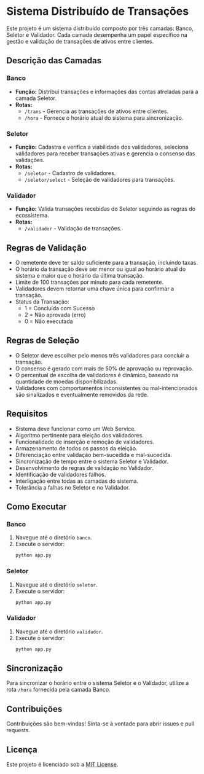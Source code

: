 # Sistema Distribuído de Transações

Este projeto é um sistema distribuído composto por três camadas: Banco, Seletor e Validador. Cada camada desempenha um papel específico na gestão e validação de transações de ativos entre clientes.


## Descrição das Camadas

### Banco

- **Função:** Distribui transações e informações das contas atreladas para a camada Seletor.
- **Rotas:**
  - `/trans` - Gerencia as transações de ativos entre clientes.
  - `/hora` - Fornece o horário atual do sistema para sincronização.

### Seletor

- **Função:** Cadastra e verifica a viabilidade dos validadores, seleciona validadores para receber transações ativas e gerencia o consenso das validações.
- **Rotas:**
  - `/seletor` - Cadastro de validadores.
  - `/seletor/select` - Seleção de validadores para transações.

### Validador

- **Função:** Valida transações recebidas do Seletor seguindo as regras do ecossistema.
- **Rotas:**
  - `/validador` - Validação de transações.

## Regras de Validação

- O remetente deve ter saldo suficiente para a transação, incluindo taxas.
- O horário da transação deve ser menor ou igual ao horário atual do sistema e maior que o horário da última transação.
- Limite de 100 transações por minuto para cada remetente.
- Validadores devem retornar uma chave única para confirmar a transação.
- Status da Transação:
  - 1 = Concluída com Sucesso
  - 2 = Não aprovada (erro)
  - 0 = Não executada

## Regras de Seleção

- O Seletor deve escolher pelo menos três validadores para concluir a transação.
- O consenso é gerado com mais de 50% de aprovação ou reprovação.
- O percentual de escolha de validadores é dinâmico, baseado na quantidade de moedas disponibilizadas.
- Validadores com comportamentos inconsistentes ou mal-intencionados são sinalizados e eventualmente removidos da rede.

## Requisitos

- Sistema deve funcionar como um Web Service.
- Algoritmo pertinente para eleição dos validadores.
- Funcionalidade de inserção e remoção de validadores.
- Armazenamento de todos os passos da eleição.
- Diferenciação entre validação bem-sucedida e mal-sucedida.
- Sincronização de tempo entre o sistema Seletor e Validador.
- Desenvolvimento de regras de validação no Validador.
- Identificação de validadores falhos.
- Interligação entre todas as camadas do sistema.
- Tolerância a falhas no Seletor e no Validador.

## Como Executar

### Banco

1. Navegue até o diretório `banco`.
2. Execute o servidor:
    ```bash
    python app.py
    ```

### Seletor

1. Navegue até o diretório `seletor`.
2. Execute o servidor:
    ```bash
    python app.py
    ```

### Validador

1. Navegue até o diretório `validador`.
2. Execute o servidor:
    ```bash
    python app.py
    ```

## Sincronização

Para sincronizar o horário entre o sistema Seletor e o Validador, utilize a rota `/hora` fornecida pela camada Banco.

## Contribuições

Contribuições são bem-vindas! Sinta-se à vontade para abrir issues e pull requests.

## Licença

Este projeto é licenciado sob a [MIT License](LICENSE).




